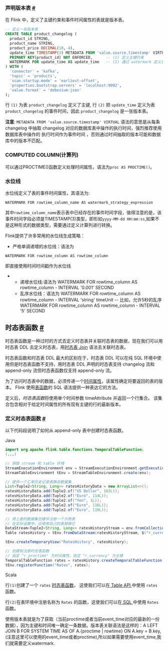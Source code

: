 ### 声明版本表 [#](https://ci.apache.org/projects/flink/flink-docs-master/zh/docs/dev/table/concepts/versioned_tables/#声明版本表)

在 Flink 中，定义了主键约束和事件时间属性的表就是版本表。

```sql
-- 定义一张版本表
CREATE TABLE product_changelog (
  product_id STRING,
  product_name STRING,
  product_price DECIMAL(10, 4),
  update_time TIMESTAMP(3) METADATA FROM 'value.source.timestamp' VIRTUAL,
  PRIMARY KEY(product_id) NOT ENFORCED,      -- (1) 定义主键约束
  WATERMARK FOR update_time AS update_time   -- (2) 通过 watermark 定义事件时间              
) WITH (
  'connector' = 'kafka',
  'topic' = 'products',
  'scan.startup.mode' = 'earliest-offset',
  'properties.bootstrap.servers' = 'localhost:9092',
  'value.format' = 'debezium-json'
);
```

行 `(1)` 为表 `product_changelog` 定义了主键, 行 `(2)` 把 `update_time` 定义为表 `product_changelog` 的事件时间，因此 `product_changelog` 是一张版本表。

**注意**: `METADATA FROM 'value.source.timestamp' VIRTUAL` 语法的意思是从每条 changelog 中抽取 changelog 对应的数据库表中操作的执行时间，强烈推荐使用数据库表中操作的 执行时间作为事件时间 ，否则通过时间抽取的版本可能和数据库中的版本不匹配。



### COMPUTED COLUMN(计算列)

可以通过PROCTIME()函数定义处理时间属性，语法为`proc AS PROCTIME()`。



### 水位线

水位线定义了表的事件时间属性，其语法为:

```
WATERMARK FOR rowtime_column_name AS watermark_strategy_expression
```

其中`rowtime_column_name`表示表中已经存在的事件时间字段，值得注意的是，该事件时间字段必须是TIMESTAMP(3)类型，即形如`yyyy-MM-dd HH:mm:ss`,如果不是这种形式的数据类型，需要通过定义计算列进行转换。

Flink提供了许多常用的水位线生成策略：

- 严格单调递增的水位线：语法为

```
WATERMARK FOR rowtime_column AS rowtime_column
```

即直接使用时间时间戳作为水位线

- - 递增水位线:语法为
    WATERMARK FOR rowtime_column AS rowtime_column - INTERVAL '0.001' SECOND
  - 乱序水位线：语法为
    WATERMARK FOR rowtime_column AS rowtime_column - INTERVAL 'string' timeUnit
    -- 比如，允许5秒的乱序
    WATERMARK FOR rowtime_column AS rowtime_column - INTERVAL '5' SECOND



## 时态表函数 [#](https://ci.apache.org/projects/flink/flink-docs-master/zh/docs/dev/table/concepts/versioned_tables/#时态表函数)

时态表函数是一种过时的方式去定义时态表并关联时态表的数据，现在我们可以用时态表 DDL 去定义时态表，用[时态表 Join](https://ci.apache.org/projects/flink/flink-docs-master/zh/docs/dev/table/sql/queries/joins/#时态表-join) 语法去关联时态表。

时态表函数和时态表 DDL 最大的区别在于，时态表 DDL 可以在纯 SQL 环境中使用但是时态表函数不支持，用时态表 DDL 声明的时态表支持 changelog 流和 append-only 流但时态表函数仅支持 append-only 流。

为了访问时态表中的数据，必须传递一个[时间属性](https://ci.apache.org/projects/flink/flink-docs-master/zh/docs/dev/table/concepts/time_attributes/)，该属性确定将要返回的表的版本。 Flink 使用[表函数](https://ci.apache.org/projects/flink/flink-docs-master/zh/docs/dev/table/functions/udfs/#表值函数)的 SQL 语法提供一种表达它的方法。

定义后，*时态表函数*将使用单个时间参数 timeAttribute 并返回一个行集合。 该集合包含相对于给定时间属性的所有现有主键的行的最新版本。



### 定义时态表函数 [#](https://ci.apache.org/projects/flink/flink-docs-master/zh/docs/dev/table/concepts/versioned_tables/#定义时态表函数)

以下代码段说明了如何从 append-only 表中创建时态表函数。

Java

```java
import org.apache.flink.table.functions.TemporalTableFunction;
(...)

// 获取 stream 和 table 环境
StreamExecutionEnvironment env = StreamExecutionEnvironment.getExecutionEnvironment();
StreamTableEnvironment tEnv = StreamTableEnvironment.create(env);

// 提供一个汇率历史记录表静态数据集
List<Tuple2<String, Long>> ratesHistoryData = new ArrayList<>();
ratesHistoryData.add(Tuple2.of("US Dollar", 102L));
ratesHistoryData.add(Tuple2.of("Euro", 114L));
ratesHistoryData.add(Tuple2.of("Yen", 1L));
ratesHistoryData.add(Tuple2.of("Euro", 116L));
ratesHistoryData.add(Tuple2.of("Euro", 119L));

// 用上面的数据集创建并注册一个示例表
// 在实际设置中，应使用自己的表替换它
DataStream<Tuple2<String, Long>> ratesHistoryStream = env.fromCollection(ratesHistoryData);
Table ratesHistory = tEnv.fromDataStream(ratesHistoryStream, $("r_currency"), $("r_rate"), $("r_proctime").proctime());

tEnv.createTemporaryView("RatesHistory", ratesHistory);

// 创建和注册时态表函数
// 指定 "r_proctime" 为时间属性，指定 "r_currency" 为主键
TemporalTableFunction rates = ratesHistory.createTemporalTableFunction("r_proctime", "r_currency"); // <==== (1)
tEnv.registerFunction("Rates", rates);                                                              // <==== (2)
```

Scala

行`(1)`创建了一个 `rates` [时态表函数](https://ci.apache.org/projects/flink/flink-docs-master/zh/docs/dev/table/concepts/versioned_tables/#时态表函数)， 这使我们可以在[ Table API ](https://ci.apache.org/projects/flink/flink-docs-master/zh/docs/dev/table/tableapi/#joins)中使用 `rates` 函数。

行`(2)`在表环境中注册名称为 `Rates` 的函数，这使我们可以在[ SQL ](https://ci.apache.org/projects/flink/flink-docs-master/zh/docs/dev/table/sql/queries/#joins)中使用 `Rates` 函数。



使用版本表就是为了获取（当前proctime或者当前event_time对应的最新的一份数据），因为主键和时间唯一确定一条数据。版本表关联语法是这样的：A LEFT JOIN B FOR SYSTEM TIME AS OF A.{proctime | rowtime} ON A.key = B.key,(注意这里可以使用的event_time或者proctime),所以如果需要使用event_time,我们就需要定义watermark.

